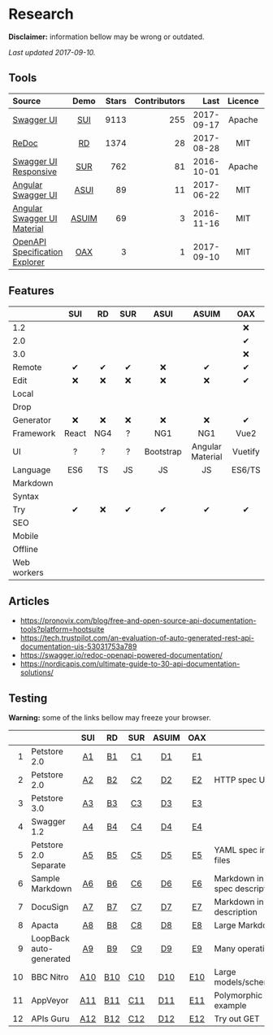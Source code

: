 # Research

**Disclaimer:** information bellow may be wrong or outdated.
 
 _Last updated 2017-09-10._

## Tools

|Source|Demo|Stars|Contributors|Last|Licence|Status|
|:---|:---:|---:|---:|---:|:---:|:---:|
|[Swagger UI](https://github.com/swagger-api/swagger-ui)|[SUI](http://petstore.swagger.io/)|9113|255|2017-09-17|Apache|active
|[ReDoc](https://github.com/Rebilly/ReDoc)|[RD](https://rebilly.github.io/ReDoc/)|1374|28|2017-08-28|MIT|active
|[Swagger UI Responsive](https://github.com/jensoleg/swagger-ui)|[SUR](http://swaggerui.herokuapp.com/?url=http://petstore.swagger.io/v2/swagger.json)|762|81|2016-10-01|Apache|?
|[Angular Swagger UI](https://github.com/Orange-OpenSource/angular-swagger-ui)|[ASUI](http://orange-opensource.github.io/angular-swagger-ui/)|89|11|2017-06-22|MIT|?
|[Angular Swagger UI Material](https://github.com/darosh/angular-swagger-ui-material)|[ASUIM](http://darosh.github.io/angular-swagger-ui-material/)|69|3|2016-11-16|MIT|abandoned
|[OpenAPI Specification Explorer](https://github.com/darosh/oax)|[OAX](https://darosh.github.io/oax/)|3|1|2017-09-10|MIT|WIP

## Features

|&nbsp;     |SUI  |RD   |SUR  |ASUI |ASUIM|OAX  |
|:----------|:---:|:---:|:---:|:---:|:---:|:---:|
|1.2        |     |     |     |     |     |❌    |
|2.0        |     |     |     |     |     |✔    |
|3.0        |     |     |     |     |     |❌    |
|Remote     |✔    |✔   |✔    |❌   |✔    |✔    |
|Edit       |❌   |❌   |❌    |❌   |❌    |✔    |
|Local| | | | | | |
|Drop| | | | | | |
|Generator  |❌   |❌   |❌    |❌   |❌    |✔    |
|Framework  |React|NG4  |?    |NG1  |NG1  |Vue2 |
|UI         |?    |?    |?    |Bootstrap|Angular Material|Vuetify|
|Language   |ES6  |TS   |JS   |JS   |JS   |ES6/TS|
|Markdown   | | | | | | |
|Syntax| | | | | | |
|Try        |✔    |❌    |✔    |✔    |✔   |✔    |
|SEO| | | | | | |
|Mobile| | | | | | |
|Offline| | | | | | |
|Web workers| | | | | | |


## Articles

- https://pronovix.com/blog/free-and-open-source-api-documentation-tools?platform=hootsuite
- https://tech.trustpilot.com/an-evaluation-of-auto-generated-rest-api-documentation-uis-53031753a789
- https://swagger.io/redoc-openapi-powered-documentation/
- https://nordicapis.com/ultimate-guide-to-30-api-documentation-solutions/

## Testing

**Warning:** some of the links bellow may freeze your browser.

 &nbsp;| &nbsp;|SUI|RD|SUR|ASUIM|OAX|&nbsp;
---:|:---|:---:|:---:|:---:|:---:|:---:|:---
|1|Petstore 2.0|[A1](http://petstore.swagger.io/?url=https://cdn.rawgit.com/swagger-api/swagger-ui/f0fdc661/test/e2e/specs/petstore.json)|[B1](https://rebilly.github.io/ReDoc/?url=https://cdn.rawgit.com/swagger-api/swagger-ui/f0fdc661/test/e2e/specs/petstore.json)|[C1](http://swaggerui.herokuapp.com/?url=https://cdn.rawgit.com/swagger-api/swagger-ui/f0fdc661/test/e2e/specs/petstore.json)|[D1](http://darosh.github.io/angular-swagger-ui-material/#/?url=https://cdn.rawgit.com/swagger-api/swagger-ui/f0fdc661/test/e2e/specs/petstore.json)|[E1](https://darosh.github.io/oax/#/?url=https://cdn.rawgit.com/swagger-api/swagger-ui/f0fdc661/test/e2e/specs/petstore.json)||
|2|Petstore 2.0|[A2](http://petstore.swagger.io/?url=http://cdn.rawgit.com/swagger-api/swagger-ui/f0fdc661/test/e2e/specs/petstore.json)|[B2](https://rebilly.github.io/ReDoc/?url=http://cdn.rawgit.com/swagger-api/swagger-ui/f0fdc661/test/e2e/specs/petstore.json)|[C2](http://swaggerui.herokuapp.com/?url=http://cdn.rawgit.com/swagger-api/swagger-ui/f0fdc661/test/e2e/specs/petstore.json)|[D2](http://darosh.github.io/angular-swagger-ui-material/#/?url=http://cdn.rawgit.com/swagger-api/swagger-ui/f0fdc661/test/e2e/specs/petstore.json)|[E2](https://darosh.github.io/oax/#/?url=http://cdn.rawgit.com/swagger-api/swagger-ui/f0fdc661/test/e2e/specs/petstore.json)|HTTP spec URL|
|3|Petstore 3.0|[A3](http://petstore.swagger.io/?url=https://cdn.rawgit.com/OAI/OpenAPI-Specification/OpenAPI.next/examples/v3.0/petstore.yaml)|[B3](https://rebilly.github.io/ReDoc/?url=https://cdn.rawgit.com/OAI/OpenAPI-Specification/OpenAPI.next/examples/v3.0/petstore.yaml)|[C3](http://swaggerui.herokuapp.com/?url=https://cdn.rawgit.com/OAI/OpenAPI-Specification/OpenAPI.next/examples/v3.0/petstore.yaml)|[D3](http://darosh.github.io/angular-swagger-ui-material/#/?url=https://cdn.rawgit.com/OAI/OpenAPI-Specification/OpenAPI.next/examples/v3.0/petstore.yaml)|[E3](https://darosh.github.io/oax/#/?url=https://cdn.rawgit.com/OAI/OpenAPI-Specification/OpenAPI.next/examples/v3.0/petstore.yaml)||
|4|Swagger 1.2|[A4](http://petstore.swagger.io/?url=https://darosh.github.io/openapi-samples/specs/swagger-1.2/swagger-1.2.json)|[B4](https://rebilly.github.io/ReDoc/?url=https://darosh.github.io/openapi-samples/specs/swagger-1.2/swagger-1.2.json)|[C4](http://swaggerui.herokuapp.com/?url=https://darosh.github.io/openapi-samples/specs/swagger-1.2/swagger-1.2.json)|[D4](http://darosh.github.io/angular-swagger-ui-material/#/?url=https://darosh.github.io/openapi-samples/specs/swagger-1.2/swagger-1.2.json)|[E4](https://darosh.github.io/oax/#/?url=https://darosh.github.io/openapi-samples/specs/swagger-1.2/swagger-1.2.json)||
|5|Petstore 2.0 Separate|[A5](http://petstore.swagger.io/?url=https://raw.githubusercontent.com/OAI/OpenAPI-Specification/master/examples/v2.0/yaml/petstore-separate/spec/swagger.yaml)|[B5](https://rebilly.github.io/ReDoc/?url=https://raw.githubusercontent.com/OAI/OpenAPI-Specification/master/examples/v2.0/yaml/petstore-separate/spec/swagger.yaml)|[C5](http://swaggerui.herokuapp.com/?url=https://raw.githubusercontent.com/OAI/OpenAPI-Specification/master/examples/v2.0/yaml/petstore-separate/spec/swagger.yaml)|[D5](http://darosh.github.io/angular-swagger-ui-material/#/?url=https://raw.githubusercontent.com/OAI/OpenAPI-Specification/master/examples/v2.0/yaml/petstore-separate/spec/swagger.yaml)|[E5](https://darosh.github.io/oax/#/?url=https://raw.githubusercontent.com/OAI/OpenAPI-Specification/master/examples/v2.0/yaml/petstore-separate/spec/swagger.yaml)|YAML spec in 5 files|
|6|Sample Markdown|[A6](http://petstore.swagger.io/?url=https://darosh.github.io/openapi-samples/specs/markdown/markdown.json)|[B6](https://rebilly.github.io/ReDoc/?url=https://darosh.github.io/openapi-samples/specs/markdown/markdown.json)|[C6](http://swaggerui.herokuapp.com/?url=https://darosh.github.io/openapi-samples/specs/markdown/markdown.json)|[D6](http://darosh.github.io/angular-swagger-ui-material/#/?url=https://darosh.github.io/openapi-samples/specs/markdown/markdown.json)|[E6](https://darosh.github.io/oax/#/?url=https://darosh.github.io/openapi-samples/specs/markdown/markdown.json)|Markdown in spec description|
|7|DocuSign|[A7](http://petstore.swagger.io/?url=https://darosh.github.io/openapi-directory-lite/specs/docusign.net/v2.json)|[B7](https://rebilly.github.io/ReDoc/?url=https://darosh.github.io/openapi-directory-lite/specs/docusign.net/v2.json)|[C7](http://swaggerui.herokuapp.com/?url=https://darosh.github.io/openapi-directory-lite/specs/docusign.net/v2.json)|[D7](http://darosh.github.io/angular-swagger-ui-material/#/?url=https://darosh.github.io/openapi-directory-lite/specs/docusign.net/v2.json)|[E7](https://darosh.github.io/oax/#/?url=https://darosh.github.io/openapi-directory-lite/specs/docusign.net/v2.json)|Markdown in tag description|
|8|Apacta|[A8](http://petstore.swagger.io/?url=https://darosh.github.io/openapi-directory-lite/specs/apacta.com/0.0.1.json)|[B8](https://rebilly.github.io/ReDoc/?url=https://darosh.github.io/openapi-directory-lite/specs/apacta.com/0.0.1.json)|[C8](http://swaggerui.herokuapp.com/?url=https://darosh.github.io/openapi-directory-lite/specs/apacta.com/0.0.1.json)|[D8](http://darosh.github.io/angular-swagger-ui-material/#/?url=https://darosh.github.io/openapi-directory-lite/specs/apacta.com/0.0.1.json)|[E8](https://darosh.github.io/oax/#/?url=https://darosh.github.io/openapi-directory-lite/specs/apacta.com/0.0.1.json)|Large Markdown|
|9|LoopBack auto-generated|[A9](http://petstore.swagger.io/?url=https://darosh.github.io/openapi-samples/specs/loopback-drupal/loopback-drupal.json)|[B9](https://rebilly.github.io/ReDoc/?url=https://darosh.github.io/openapi-samples/specs/loopback-drupal/loopback-drupal.json)|[C9](http://swaggerui.herokuapp.com/?url=https://darosh.github.io/openapi-samples/specs/loopback-drupal/loopback-drupal.json)|[D9](http://darosh.github.io/angular-swagger-ui-material/#/?url=https://darosh.github.io/openapi-samples/specs/loopback-drupal/loopback-drupal.json)|[E9](https://darosh.github.io/oax/#/?url=https://darosh.github.io/openapi-samples/specs/loopback-drupal/loopback-drupal.json)|Many operations|
|10|BBC Nitro|[A10](http://petstore.swagger.io/?url=https://darosh.github.io/openapi-directory-lite/specs/bbc.com/1.0.0.json)|[B10](https://rebilly.github.io/ReDoc/?url=https://darosh.github.io/openapi-directory-lite/specs/bbc.com/1.0.0.json)|[C10](http://swaggerui.herokuapp.com/?url=https://darosh.github.io/openapi-directory-lite/specs/bbc.com/1.0.0.json)|[D10](http://darosh.github.io/angular-swagger-ui-material/#/?url=https://darosh.github.io/openapi-directory-lite/specs/bbc.com/1.0.0.json)|[E10](https://darosh.github.io/oax/#/?url=https://darosh.github.io/openapi-directory-lite/specs/bbc.com/1.0.0.json)|Large models/schemes|
|11|AppVeyor|[A11](http://petstore.swagger.io/?url=https://raw.githubusercontent.com/kevinoid/appveyor-swagger/master/swagger-polymorphic.yaml)|[B11](https://rebilly.github.io/ReDoc/?url=https://raw.githubusercontent.com/kevinoid/appveyor-swagger/master/swagger-polymorphic.yaml)|[C11](http://swaggerui.herokuapp.com/?url=https://raw.githubusercontent.com/kevinoid/appveyor-swagger/master/swagger-polymorphic.yaml)|[D11](http://darosh.github.io/angular-swagger-ui-material/#/?url=https://raw.githubusercontent.com/kevinoid/appveyor-swagger/master/swagger-polymorphic.yaml)|[E11](https://darosh.github.io/oax/#/?url=https://raw.githubusercontent.com/kevinoid/appveyor-swagger/master/swagger-polymorphic.yaml)|Polymorphic example|
|12|APIs Guru|[A12](http://petstore.swagger.io/?url=https://darosh.github.io/openapi-directory-lite/specs/apis.guru/2.0.json)|[B12](https://rebilly.github.io/ReDoc/?url=https://darosh.github.io/openapi-directory-lite/specs/apis.guru/2.0.json)|[C12](http://swaggerui.herokuapp.com/?url=https://darosh.github.io/openapi-directory-lite/specs/apis.guru/2.0.json)|[D12](http://darosh.github.io/angular-swagger-ui-material/#/?url=https://darosh.github.io/openapi-directory-lite/specs/apis.guru/2.0.json)|[E12](https://darosh.github.io/oax/#/?url=https://darosh.github.io/openapi-directory-lite/specs/apis.guru/2.0.json)|Try out GET|
